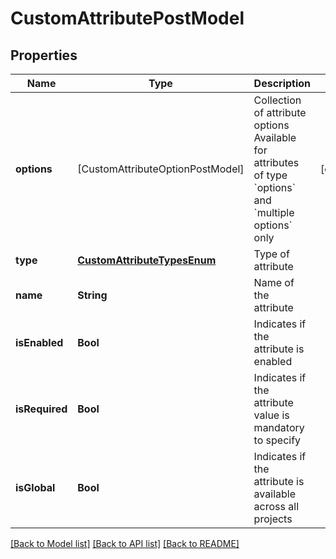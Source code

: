 # CustomAttributePostModel

## Properties
Name | Type | Description | Notes
------------ | ------------- | ------------- | -------------
**options** | [CustomAttributeOptionPostModel] | Collection of attribute options   Available for attributes of type &#x60;options&#x60; and &#x60;multiple options&#x60; only | [optional] 
**type** | [**CustomAttributeTypesEnum**](CustomAttributeTypesEnum.md) | Type of attribute | 
**name** | **String** | Name of the attribute | 
**isEnabled** | **Bool** | Indicates if the attribute is enabled | 
**isRequired** | **Bool** | Indicates if the attribute value is mandatory to specify | 
**isGlobal** | **Bool** | Indicates if the attribute is available across all projects | 

[[Back to Model list]](../README.md#documentation-for-models) [[Back to API list]](../README.md#documentation-for-api-endpoints) [[Back to README]](../README.md)


